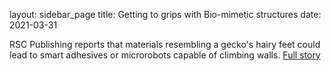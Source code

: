 layout: sidebar_page
title: Getting to grips with Bio-mimetic structures
date: 2021-03-31

RSC Publishing reports that materials resembling a gecko's hairy feet could lead to smart adhesives or microrobots capable of climbing walls. [Full story](http://www.rsc.org/Publishing/ChemScience/Volume/2010/07/sticky_materials.asp)  
